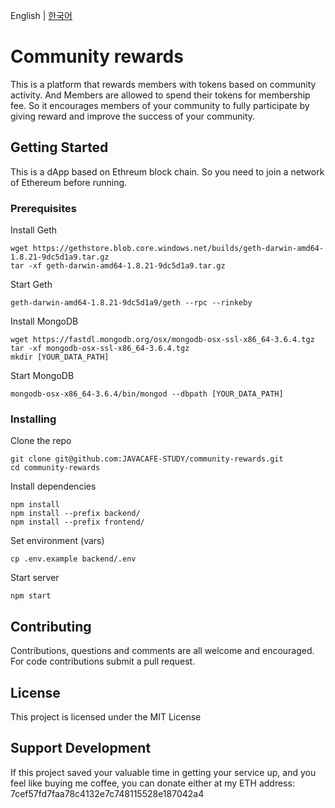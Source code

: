 English | [한국어](./docs/ko/README-ko.md)

# Community rewards

This is a platform that rewards members with tokens based on community activity. And Members are allowed to spend their tokens for membership fee.
So it encourages members of your community to fully participate by giving reward and improve the success of your community.

## Getting Started

This is a dApp based on Ethreum block chain. So you need to join a network of Ethereum before running.

### Prerequisites

Install Geth
```
wget https://gethstore.blob.core.windows.net/builds/geth-darwin-amd64-1.8.21-9dc5d1a9.tar.gz
tar -xf geth-darwin-amd64-1.8.21-9dc5d1a9.tar.gz
```

Start Geth
```
geth-darwin-amd64-1.8.21-9dc5d1a9/geth --rpc --rinkeby
```

Install MongoDB
```
wget https://fastdl.mongodb.org/osx/mongodb-osx-ssl-x86_64-3.6.4.tgz
tar -xf mongodb-osx-ssl-x86_64-3.6.4.tgz
mkdir [YOUR_DATA_PATH]
```

Start MongoDB
```
mongodb-osx-x86_64-3.6.4/bin/mongod --dbpath [YOUR_DATA_PATH]
```

### Installing

Clone the repo
```
git clone git@github.com:JAVACAFE-STUDY/community-rewards.git
cd community-rewards
```

Install dependencies
```
npm install
npm install --prefix backend/
npm install --prefix frontend/
```

Set environment (vars)
```
cp .env.example backend/.env
```

Start server
```
npm start
```

## Contributing

Contributions, questions and comments are all welcome and encouraged. For code contributions submit a pull request.

## License

This project is licensed under the MIT License

## Support Development

If this project saved your valuable time in getting your service up, and you feel like buying me coffee, you can donate either at my ETH address: 7cef57fd7faa78c4132e7c748115528e187042a4
